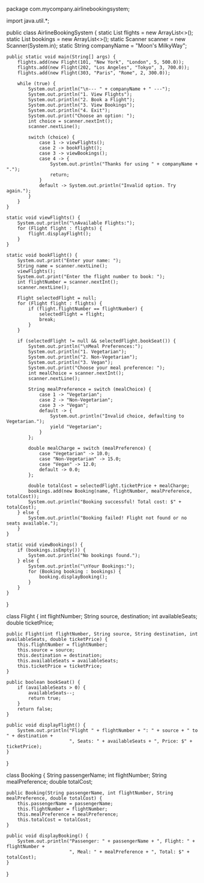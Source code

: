 package com.mycompany.airlinebookingsystem;

import java.util.*;

public class AirlineBookingSystem {
    static List<Flight> flights = new ArrayList<>();
    static List<Booking> bookings = new ArrayList<>();
    static Scanner scanner = new Scanner(System.in);
    static String companyName = "Moon's MilkyWay";

    public static void main(String[] args) {
        flights.add(new Flight(101, "New York", "London", 5, 500.0));
        flights.add(new Flight(202, "Los Angeles", "Tokyo", 3, 700.0));
        flights.add(new Flight(303, "Paris", "Rome", 2, 300.0));

        while (true) {
            System.out.println("\n--- " + companyName + " ---");
            System.out.println("1. View Flights");
            System.out.println("2. Book a Flight");
            System.out.println("3. View Bookings");
            System.out.println("4. Exit");
            System.out.print("Choose an option: ");
            int choice = scanner.nextInt();
            scanner.nextLine();

            switch (choice) {
                case 1 -> viewFlights();
                case 2 -> bookFlight();
                case 3 -> viewBookings();
                case 4 -> {
                    System.out.println("Thanks for using " + companyName + ".");
                    return;
                }
                default -> System.out.println("Invalid option. Try again.");
            }
        }
    }

    static void viewFlights() {
        System.out.println("\nAvailable Flights:");
        for (Flight flight : flights) {
            flight.displayFlight();
        }
    }

    static void bookFlight() {
        System.out.print("Enter your name: ");
        String name = scanner.nextLine();
        viewFlights();
        System.out.print("Enter the flight number to book: ");
        int flightNumber = scanner.nextInt();
        scanner.nextLine();

        Flight selectedFlight = null;
        for (Flight flight : flights) {
            if (flight.flightNumber == flightNumber) {
                selectedFlight = flight;
                break;
            }
        }

        if (selectedFlight != null && selectedFlight.bookSeat()) {
            System.out.println("\nMeal Preferences:");
            System.out.println("1. Vegetarian");
            System.out.println("2. Non-Vegetarian");
            System.out.println("3. Vegan");
            System.out.print("Choose your meal preference: ");
            int mealChoice = scanner.nextInt();
            scanner.nextLine();

            String mealPreference = switch (mealChoice) {
                case 1 -> "Vegetarian";
                case 2 -> "Non-Vegetarian";
                case 3 -> "Vegan";
                default -> {
                    System.out.println("Invalid choice, defaulting to Vegetarian.");
                    yield "Vegetarian";
                }
            };

            double mealCharge = switch (mealPreference) {
                case "Vegetarian" -> 10.0;
                case "Non-Vegetarian" -> 15.0;
                case "Vegan" -> 12.0;
                default -> 0.0;
            };

            double totalCost = selectedFlight.ticketPrice + mealCharge;
            bookings.add(new Booking(name, flightNumber, mealPreference, totalCost));
            System.out.println("Booking successful! Total cost: $" + totalCost);
        } else {
            System.out.println("Booking failed! Flight not found or no seats available.");
        }
    }

    static void viewBookings() {
        if (bookings.isEmpty()) {
            System.out.println("No bookings found.");
        } else {
            System.out.println("\nYour Bookings:");
            for (Booking booking : bookings) {
                booking.displayBooking();
            }
        }
    }
}

class Flight {
    int flightNumber;
    String source, destination;
    int availableSeats;
    double ticketPrice;

    public Flight(int flightNumber, String source, String destination, int availableSeats, double ticketPrice) {
        this.flightNumber = flightNumber;
        this.source = source;
        this.destination = destination;
        this.availableSeats = availableSeats;
        this.ticketPrice = ticketPrice;
    }

    public boolean bookSeat() {
        if (availableSeats > 0) {
            availableSeats--;
            return true;
        }
        return false;
    }

    public void displayFlight() {
        System.out.println("Flight " + flightNumber + ": " + source + " to " + destination + 
                           ", Seats: " + availableSeats + ", Price: $" + ticketPrice);
    }
}

class Booking {
    String passengerName;
    int flightNumber;
    String mealPreference;
    double totalCost;

    public Booking(String passengerName, int flightNumber, String mealPreference, double totalCost) {
        this.passengerName = passengerName;
        this.flightNumber = flightNumber;
        this.mealPreference = mealPreference;
        this.totalCost = totalCost;
    }

    public void displayBooking() {
        System.out.println("Passenger: " + passengerName + ", Flight: " + flightNumber + 
                           ", Meal: " + mealPreference + ", Total: $" + totalCost);
    }
}

